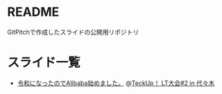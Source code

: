 # README
GitPitchで作成したスライドの公開用リポジトリ

# スライド一覧
- [令和になったのでAlibaba始めました。](https://gitpitch.com/DAdDY0055/2019_LTslides/master?p=teck_up_lt_2) @[TeckUp！ LT大会#2 in 代々木](https://teckup-tokyo.connpass.com/event/151574/)

